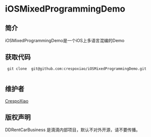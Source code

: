 # iOSMixedProgrammingDemo

## 简介

iOSMixedProgrammingDemo是一个iOS上多语言混编的Demo


## 获取代码

```
 git clone  git@github.com:crespoxiao/iOSMixedProgrammingDemo.git 
 
```
   
## 维护者

[CrespoXiao](http://weibo.com/crespoxiao)



## 版权声明

DDRentCarBusiness 是滴滴内部项目，默认不对外开源，请不要传播。